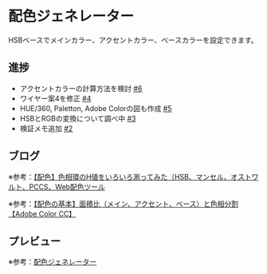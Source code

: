 # 配色ジェネレーター

HSBベースでメインカラー、アクセントカラー、ベースカラーを設定できます。

## 進捗

* アクセントカラーの計算方法を検討 [#6](https://github.com/ryo-i/color-scheme-generator/issues/6)
* ワイヤー案4を修正 [#4](https://github.com/ryo-i/color-scheme-generator/issues/4)
* HUE/360, Paletton, Adobe Colorの図も作成 [#5](https://github.com/ryo-i/color-scheme-generator/issues/5)
* HSBとRGBの変換について調べ中 [#3](https://github.com/ryo-i/color-scheme-generator/issues/3)
* 検証メモ追加 [#2](https://github.com/ryo-i/color-scheme-generator/issues/2)


## ブログ

※参考：[【配色】色相環のH値をいろいろ測ってみた（HSB、マンセル、オストワルト、PCCS、Web配色ツール](https://www.i-ryo.com/entry/2019/02/24/211711)

※参考：[【配色の基本】面積比（メイン、アクセント、ベース）と色相分割【Adobe Color CC】](https://www.i-ryo.com/entry/2019/02/28/215606)

## プレビュー

※参考：[配色ジェネレーター](https://color-scheme-generator.vercel.app)